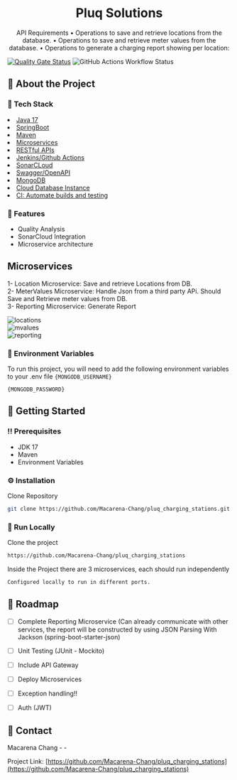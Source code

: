 <div align='center'>

<h1>Pluq Solutions</h1>

<p>API Requirements 
• Operations to save and retrieve locations from the database. 
• Operations to save and retrieve meter values from the database. 
• Operations to generate a charging report showing per location:</p>

 


</div>

[![Quality Gate Status](https://sonarcloud.io/api/project_badges/measure?project=macarena-chang_pluq_charging_stations&metric=alert_status)](https://sonarcloud.io/summary/new_code?id=macarena-chang_pluq_charging_stations) ![GitHub Actions Workflow Status](https://img.shields.io/github/actions/workflow/status/macarena-chang/pluq_charging_stations/maven.yml)

## :star2: About the Project
### :space_invader: Tech Stack
<li><a href="">Java 17</a></li>
<li><a href="">SpringBoot</a></li>
<li><a href="">Maven</a></li>
<li><a href="">Microservices</a></li>
<li><a href="">RESTful APIs</a></li>
<li><a href="">Jenkins/Github Actions</a></li>
<li><a href="">SonarCLoud</a></li>
<li><a href="">Swagger/OpenAPI</a></li>
</ul> </details>
<li><a href="">MongoDB</a></li>
<li><a href="">Cloud Database Instance</a></li>
</ul> </details>
<li><a href="">CI: Automate builds and testing</a></li>
</ul> </details>

### :dart: Features
- Quality Analysis
- SonarCloud Integration 
- Microservice architecture

## Microservices
1- Location Microservice: Save and retrieve Locations from DB. <br> 
2- MeterValues Microservice: Handle Json from a third party APi. Should Save and Retrieve meter values from DB. <br>
3- Reporting Microservice: Generate Report  <br>
 
![locations](https://github.com/Macarena-Chang/pluq_charging_stations/assets/18247410/79ee640d-c01a-467c-9f87-9433d69b4355)<br>
![mvalues](https://github.com/Macarena-Chang/pluq_charging_stations/assets/18247410/b8ebd0fb-eabb-44f5-978d-8307f6bacd58)<br>
![reporting](https://github.com/Macarena-Chang/pluq_charging_stations/assets/18247410/afd3e976-257c-4c44-adbf-54f84f79ee81)<br>


### :key: Environment Variables
To run this project, you will need to add the following environment variables to your .env file
`{MONGODB_USERNAME}`

`{MONGODB_PASSWORD}`



## :toolbox: Getting Started

### :bangbang: Prerequisites

- JDK 17
- Maven
- Environment Variables


### :gear: Installation

Clone Repository
```bash
git clone https://github.com/Macarena-Chang/pluq_charging_stations.git
```


### :running: Run Locally

Clone the project

```bash
https://github.com/Macarena-Chang/pluq_charging_stations
```
Inside the Project there are 3 microservices, each should run independently
```bash
Configured locally to run in different ports.
```


## :compass: Roadmap

* [ ] Complete Reporting Microservice (Can already communicate with other services, the report will be constructed by using JSON Parsing With Jackson (spring-boot-starter-json)
* [ ] Unit Testing (JUnit - Mockito)
* [ ] Include API Gateway
* [ ] Deploy Microservices
* [ ] Exception handling!!
* [ ] Auth (JWT)


## :handshake: Contact

Macarena Chang - -

Project Link: [https://github.com/Macarena-Chang/pluq_charging_stations](https://github.com/Macarena-Chang/pluq_charging_stations)
